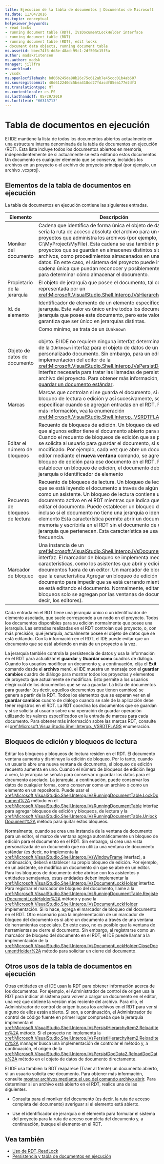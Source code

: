 ```yaml
---
title: Ejecución de la tabla de documentos | Documentos de Microsoft
ms.date: 11/04/2016
ms.topic: conceptual
helpviewer_keywords:
- read locks
- running document table (RDT), IVsDocumentLockHolder interface
- running document table (RDT)
- running document table (RDT), edit locks
- document data objects, running document table
ms.assetid: bbec74f3-dd8e-48ad-99c1-2df503c15f5a
author: madskristensen
ms.author: madsk
manager: jillfra
ms.workload:
- vssdk
ms.openlocfilehash: bd66b245da88b26c75c612ab7e45ccc01b4ab607
ms.sourcegitcommit: 40d612240dc5bea418cd27fdacdf85ea177e2df3
ms.translationtype: MT
ms.contentlocale: es-ES
ms.lasthandoff: 05/29/2019
ms.locfileid: "66318713"
---
```

# <a name="running-document-table"></a>Tabla de documentos en ejecución
El IDE mantiene la lista de todos los documentos abiertos actualmente en una estructura interna denominada de la tabla de documentos en ejecución (RDT). Esta lista incluye todos los documentos abiertos en memoria, independientemente de si actualmente se está editando estos documentos. Un documento es cualquier elemento que se conserva, incluidos los archivos en un proyecto o el archivo de proyecto principal (por ejemplo, un archivo .vcxproj).

## <a name="elements-of-the-running-document-table"></a>Elementos de la tabla de documentos en ejecución
 La tabla de documentos en ejecución contiene las siguientes entradas.

|Elemento|Descripción|
|-------------|-----------------|
|Moniker del documento|Cadena que identifica de forma única el objeto de datos. Esto sería la ruta de acceso absoluta del archivo para un sistema de proyectos que administra los archivos (por ejemplo, C:\MyProject\MyFile). Esta cadena se usa también para los proyectos que se guardan en almacenes distintos sistemas de archivos, como procedimientos almacenados en una base de datos. En este caso, el sistema del proyecto puede inventar una cadena única que puedan reconocer y posiblemente analizar para determinar cómo almacenar el documento.|
|Propietario de la jerarquía|El objeto de jerarquía que posee el documento, tal como está representada por un <xref:Microsoft.VisualStudio.Shell.Interop.IVsHierarchy> interfaz.|
|Id. de elemento|Identificador de elemento de un elemento específico dentro de la jerarquía. Este valor es único entre todos los documentos de la jerarquía que posee este documento, pero este valor no se garantiza que ser único en jerarquías distintas.|
|Objeto de datos de documento|Como mínimo, se trata de un `IUnknown`<br /><br /> objeto. El IDE no requiere ninguna interfaz determinada más allá de la `IUnknown` interfaz para el objeto de datos de un editor personalizado documento. Sin embargo, para un editor estándar, implementación del editor de la <xref:Microsoft.VisualStudio.Shell.Interop.IVsPersistDocData2> interfaz necesaria para tratar las llamadas de persistencia de archivo del proyecto. Para obtener más información, consulte [guardar un documento estándar](../../extensibility/internals/saving-a-standard-document.md).|
|Marcas|Marcas que controlan si se guarda el documento, si se aplica un bloqueo de lectura o edición y así sucesivamente, se pueden especificar cuando se agregan entradas en el RDT. Para obtener más información, vea la enumeración <xref:Microsoft.VisualStudio.Shell.Interop._VSRDTFLAGS>.|
|Editar el número de bloqueos|Recuento de bloqueos de edición. Un bloqueo de edición indica que algunos editor tiene el documento abierto para su edición. Cuando el recuento de bloqueos de edición que se pasa a cero, se solicita al usuario para guardar el documento, si se ha modificado. Por ejemplo, cada vez que abre un documento en un editor mediante el **nueva ventana** comando, se agrega un bloqueo de edición para ese documento en el RDT. Para establecer un bloqueo de edición, el documento debe tener una jerarquía o identificador de elemento|
|Recuento de bloqueos de lectura|Recuento de bloqueos de lectura. Un bloqueo de lectura indica que se está leyendo el documento a través de algún mecanismo como un asistente. Un bloqueo de lectura contiene un documento activo en el RDT mientras que indica que no se puede editar el documento. Puede establecer un bloqueo de lectura incluso si el documento no tiene una jerarquía o identificador de elemento Esta característica permite abrir un documento en memoria y escribirla en el RDT sin el documento de cualquier jerarquía que pertenecen. Esta característica se usa con poca frecuencia.|
|Marcador de bloqueo|Una instancia de un <xref:Microsoft.VisualStudio.Shell.Interop.IVsDocumentLockHolder> interfaz. El marcador de bloqueo se implementa mediante las características, como los asistentes que abrir y edición documentos fuera de un editor. Un marcador de bloqueo permite que la característica Agregar un bloqueo de edición al documento para impedir que se está cerrando mientras todavía se está editando el documento. Normalmente, editar los bloqueos solo se agregan por las ventanas de documento (es decir, los editores).|

 Cada entrada en el RDT tiene una jerarquía único o un identificador de elemento asociado, que suele corresponde a un nodo en el proyecto. Todos los documentos disponibles para su edición normalmente que posee una jerarquía. Las entradas realizadas en el RDT controlan qué proyecto, o, con más precisión, qué jerarquía, actualmente posee el objeto de datos que se está editando. Con la información en el RDT, el IDE puede evitar que un documento que se está abriendo en más de un proyecto a la vez.

 La jerarquía también controla la persistencia de datos y usa la información en el RDT para actualizar el **guardar** y **Guardar como** cuadros de diálogo. Cuando los usuarios modificar un documento y, a continuación, elija el **Exit** comando desde el **archivo** menú, el IDE muestra un mensaje con el **guardar cambios** cuadro de diálogo para mostrar todos los proyectos y elementos de proyecto que actualmente se modifican. Esto permite a los usuarios elegir cuál de los documentos que se va a guardar. La lista de documentos para guardar (es decir, aquellos documentos que tienen cambios) se genera a partir de la RDT. Todos los elementos que se esperan ver en el **guardar cambios** cuadro de diálogo cuando se sale de la aplicación debe tener registros en el RDT. La RDT coordina los documentos que se guardan y si se solicita al usuario sobre una operación de guardar operación utilizando los valores especificados en la entrada de marcas para cada documento. Para obtener más información sobre las marcas RDT, consulte el <xref:Microsoft.VisualStudio.Shell.Interop._VSRDTFLAGS> enumeración.

## <a name="edit-locks-and-read-locks"></a>Bloqueos de edición y bloqueos de lectura
 Editar los bloqueos y bloqueos de lectura residen en el RDT. El documento ventana aumenta y disminuye la edición de bloqueo. Por lo tanto, cuando un usuario abre una nueva ventana de documento, el bloqueo de edición recuento aumenta en uno. Cuando el número de bloqueos de edición llega a cero, la jerarquía se señala para conservar o guardar los datos para el documento asociado. La jerarquía, a continuación, puede conservar los datos de cualquier forma, como conservar como un archivo o como un elemento en un repositorio. Puede usar el <xref:Microsoft.VisualStudio.Shell.Interop.IVsRunningDocumentTable.LockDocument%2A> método en el <xref:Microsoft.VisualStudio.Shell.Interop.IVsRunningDocumentTable> interfaz para agregar bloqueos de edición y bloqueos, de lectura y la <xref:Microsoft.VisualStudio.Shell.Interop.IVsRunningDocumentTable.UnlockDocument%2A> método para quitar estos bloqueos.

 Normalmente, cuando se crea una instancia de la ventana de documento para un editor, el marco de ventana agrega automáticamente un bloqueo de edición para el documento en el RDT. Sin embargo, si crea una vista personalizada de un documento que no utiliza una ventana de documento estándar (es decir, no implementa la <xref:Microsoft.VisualStudio.Shell.Interop.IVsWindowFrame> interfaz), a continuación, deberá establecer su propio bloqueo de edición. Por ejemplo, en un asistente, se modifica un documento sin que se abre en un editor. Para los bloqueos de documento debe abrirse con los asistentes y entidades semejantes, estas entidades deben implementar la <xref:Microsoft.VisualStudio.Shell.Interop.IVsDocumentLockHolder> interfaz. Para registrar el marcador de bloqueo del documento, llame a la <xref:Microsoft.VisualStudio.Shell.Interop.IVsRunningDocumentTable.RegisterDocumentLockHolder%2A> método y pase la <xref:Microsoft.VisualStudio.Shell.Interop.IVsDocumentLockHolder> implementación. Si lo hace, agrega el marcador de bloqueo del documento en el RDT. Otro escenario para la implementación de un marcador de bloqueo del documento es si abre un documento a través de una ventana de herramientas especiales. En este caso, no es posible que la ventana de herramientas se cierre el documento. Sin embargo, al registrarse como un marcador de bloqueo del documento en el RDT, el IDE puede llamar a la implementación de la <xref:Microsoft.VisualStudio.Shell.Interop.IVsDocumentLockHolder.CloseDocumentHolder%2A> método para solicitar un cierre del documento.

## <a name="other-uses-of-the-running-document-table"></a>Otros usos de la tabla de documentos en ejecución
 Otras entidades en el IDE usan la RDT para obtener información acerca de los documentos. Por ejemplo, el Administrador de control de origen usa la RDT para indicar al sistema para volver a cargar un documento en el editor, una vez que obtiene la versión más reciente del archivo. Para ello, el Administrador de control de origen busca los archivos en el RDT para ver si alguno de ellos están abierto. Si son, a continuación, el Administrador de control de código fuente en primer lugar comprueba que la jerarquía implementa el <xref:Microsoft.VisualStudio.Shell.Interop.IVsPersistHierarchyItem2.ReloadItem%2A> método. Si el proyecto no implementa la <xref:Microsoft.VisualStudio.Shell.Interop.IVsPersistHierarchyItem2.ReloadItem%2A> manager busca una implementación de controlar el método y, a continuación, el origen de la <xref:Microsoft.VisualStudio.Shell.Interop.IVsPersistDocData2.ReloadDocData%2A> método en el objeto de datos de documento directamente.

 El IDE usa también la RDT reaparece (Traer al frente) un documento abierto, si un usuario solicita ese documento. Para obtener más información, consulte [mostrar archivos mediante el uso del comando archivo abrir](../../extensibility/internals/displaying-files-by-using-the-open-file-command.md). Para determinar si un archivo está abierto en el RDT, realice una de las siguientes.

- Consulta para el moniker del documento (es decir, la ruta de acceso completa del documento) averiguar si el elemento está abierto.

- Use el identificador de jerarquía o el elemento para formular el sistema del proyecto para la ruta de acceso completa del documento y, a continuación, busque el elemento en el RDT.

## <a name="see-also"></a>Vea también
- [Uso de RDT_ReadLock](../../extensibility/internals/rdt-readlock-usage.md)
- [Persistencia y tabla de documentos en ejecución](../../extensibility/internals/persistence-and-the-running-document-table.md)